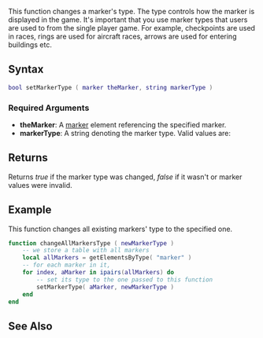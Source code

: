 This function changes a marker's type. The type controls how the marker is displayed in the game. It's important that you use marker types that users are used to from the single player game. For example, checkpoints are used in races, rings are used for aircraft races, arrows are used for entering buildings etc.

Syntax
------

``` lua
bool setMarkerType ( marker theMarker, string markerType )
```

### Required Arguments

-   **theMarker**: A [marker](/marker.md "wikilink") element referencing the specified marker.
-   **markerType**: A string denoting the marker type. Valid values are:

Returns
-------

Returns *true* if the marker type was changed, *false* if it wasn't or marker values were invalid.

Example
-------

This function changes all existing markers' type to the specified one.

``` lua
function changeAllMarkersType ( newMarkerType )
    -- we store a table with all markers
    local allMarkers = getElementsByType( "marker" )
    -- for each marker in it,
    for index, aMarker in ipairs(allMarkers) do
        -- set its type to the one passed to this function
        setMarkerType( aMarker, newMarkerType )
    end
end
```

See Also
--------
